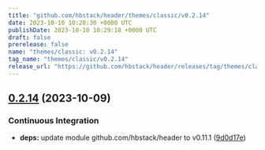```yaml
---
title: "github.com/hbstack/header/themes/classic/v0.2.14"
date: 2023-10-10 10:28:30 +0000 UTC
publishDate: 2023-10-10 10:29:18 +0000 UTC
draft: false
prerelease: false
name: "themes/classic: v0.2.14"
tag_name: "themes/classic/v0.2.14"
release_url: "https://github.com/hbstack/header/releases/tag/themes/classic/v0.2.14"
---
```


## [0.2.14](https://github.com/hbstack/header/compare/themes/classic/v0.2.13...themes/classic/v0.2.14) (2023-10-09)


### Continuous Integration

* **deps:** update module github.com/hbstack/header to v0.11.1 ([9d0d17e](https://github.com/hbstack/header/commit/9d0d17e0a4e503b02f572b094a5c4c60023dd1cb))
